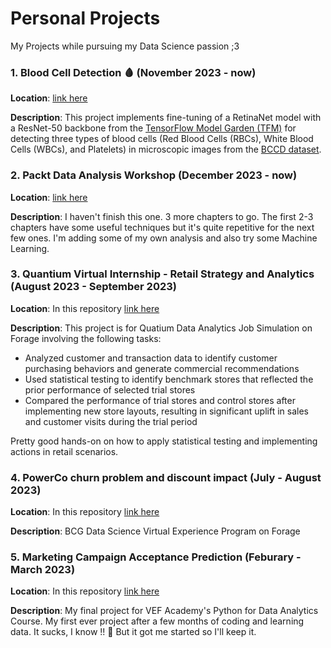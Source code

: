 # Personal Projects
My Projects while pursuing my Data Science passion ;3

### 1. Blood Cell Detection 🩸 (November 2023 - now)

**Location**: [link here](https://github.com/EveTLynn/Blood-Type-Detection)

**Description**: This project implements fine-tuning of a RetinaNet model with a ResNet-50 backbone from the [TensorFlow Model Garden (TFM)](https://github.com/tensorflow/models) for detecting three types of blood cells (Red Blood Cells (RBCs), White Blood Cells (WBCs), and Platelets) in microscopic images from the [BCCD dataset](https://github.com/Shenggan/BCCD_Dataset).

### 2. Packt Data Analysis Workshop (December 2023 - now)

**Location**: [link here](https://github.com/EveTLynn/Packt-Data-Analysis-Workshop)

**Description**: I haven't finish this one. 3 more chapters to go. The first 2-3 chapters have some useful techniques but it's quite repetitive for the next few ones. 
I'm adding some of my own analysis and also try some Machine Learning.


### 3. Quantium Virtual Internship - Retail Strategy and Analytics (August 2023 - September 2023)

**Location**: In this repository [link here](https://github.com/EveTLynn/Personal_Projects/tree/main/Quatium-Retails-Analytics-Job-Simulation)

**Description**: This project is for Quatium Data Analytics Job Simulation on Forage involving the following tasks:
- Analyzed customer and transaction data to identify customer purchasing behaviors and generate commercial recommendations
- Used statistical testing to identify benchmark stores that reflected the prior performance of selected trial stores
- Compared the performance of trial stores and control stores after implementing new store layouts, resulting in significant uplift in sales and customer visits during the trial period

Pretty good hands-on on how to apply statistical testing and implementing actions in retail scenarios.


### 4. PowerCo churn problem and discount impact (July - August 2023)

**Location**: In this repository [link here](https://github.com/EveTLynn/Personal_Projects/tree/main/BCG-Virtual_Experience_Program)

**Description**: BCG Data Science Virtual Experience Program on Forage

### 5. Marketing Campaign Acceptance Prediction (Feburary - March 2023)

**Location**: In this repository [link here](https://github.com/EveTLynn/Data-Science-Projects/tree/main/VEF_DA_2022.04_FinalProject_MarketingCampaign)

**Description**: My final project for VEF Academy's Python for Data Analytics Course. My first ever project after a few months of coding and learning data. 
It sucks, I know !! 😤 But it got me started so I'll keep it.
